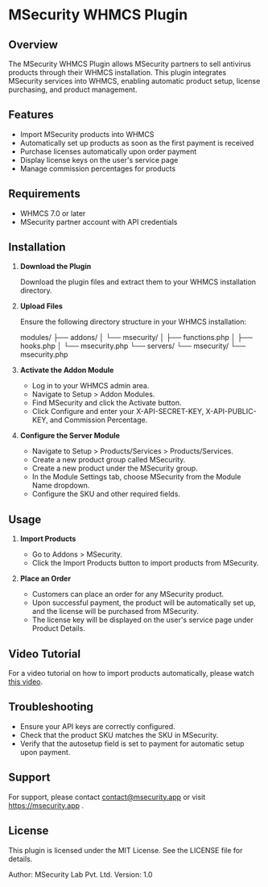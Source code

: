 MSecurity WHMCS Plugin
======================

Overview
--------

The MSecurity WHMCS Plugin allows MSecurity partners to sell antivirus products through their WHMCS installation. This plugin integrates MSecurity services into WHMCS, enabling automatic product setup, license purchasing, and product management.

Features
--------

- Import MSecurity products into WHMCS
- Automatically set up products as soon as the first payment is received
- Purchase licenses automatically upon order payment
- Display license keys on the user's service page
- Manage commission percentages for products

Requirements
------------

- WHMCS 7.0 or later
- MSecurity partner account with API credentials

Installation
------------

1. **Download the Plugin**

   Download the plugin files and extract them to your WHMCS installation directory.

2. **Upload Files**

   Ensure the following directory structure in your WHMCS installation:

   modules/
   ├── addons/
   │   └── msecurity/
   │       ├── functions.php
   │       ├── hooks.php
   │       └── msecurity.php
   └── servers/
       └── msecurity/
           └── msecurity.php

3. **Activate the Addon Module**

   - Log in to your WHMCS admin area.
   - Navigate to Setup > Addon Modules.
   - Find MSecurity and click the Activate button.
   - Click Configure and enter your X-API-SECRET-KEY, X-API-PUBLIC-KEY, and Commission Percentage.

4. **Configure the Server Module**

   - Navigate to Setup > Products/Services > Products/Services.
   - Create a new product group called MSecurity.
   - Create a new product under the MSecurity group.
   - In the Module Settings tab, choose MSecurity from the Module Name dropdown.
   - Configure the SKU and other required fields.

Usage
-----

1. **Import Products**

   - Go to Addons > MSecurity.
   - Click the Import Products button to import products from MSecurity.

2. **Place an Order**

   - Customers can place an order for any MSecurity product.
   - Upon successful payment, the product will be automatically set up, and the license will be purchased from MSecurity.
   - The license key will be displayed on the user's service page under Product Details.

Video Tutorial
--------------

For a video tutorial on how to import products automatically, please watch [this video](https://msecurity.app/download/whmcs1.mp4).

Troubleshooting
---------------

- Ensure your API keys are correctly configured.
- Check that the product SKU matches the SKU in MSecurity.
- Verify that the autosetup field is set to payment for automatic setup upon payment.

Support
-------

For support, please contact contact@msecurity.app or visit https://msecurity.app .

License
-------

This plugin is licensed under the MIT License. See the LICENSE file for details.

Author: MSecurity Lab Pvt. Ltd.
Version: 1.0
